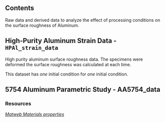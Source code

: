 ## Contents 

Raw data and derived data to analyze the effect of processing conditions on the surface roughness of Aluminum.

## High-Purity Aluminum Strain Data - ``HPAl_strain_data``

High purity aluminum surface roughness data.  The specimens were deformed the surface roughness was calculated at each time.

This dataset has *one* initial condition for *one* initial condition.

## 5754 Aluminum Parametric Study - AA5754_data

### Resources

[_Matweb Materials properties_](http://www.matweb.com/search/datasheet.aspx?matguid=bb191b05a9424da5bdef4be5cad33182&ckck=1)